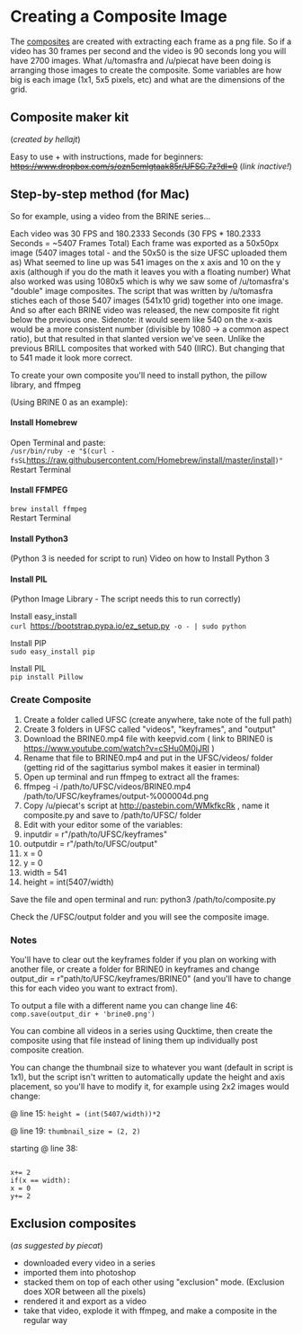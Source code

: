# Creating a Composite Image

The [composites](Video_Composites "wikilink") are created with
extracting each frame as a png file. So if a video has 30 frames per
second and the video is 90 seconds long you will have 2700 images. What
/u/tomasfra and /u/piecat have been doing is arranging those images to
create the composite. Some variables are how big is each image (1x1, 5x5
pixels, etc) and what are the dimensions of the grid.

## Composite maker kit

(*created by hellajt*)

Easy to use + with instructions, made for beginners:
~~<https://www.dropbox.com/s/ozn5emlgtaak85r/UFSC.7z?dl=0>~~ (*link inactive!*)

## Step-by-step method (for Mac)

So for example, using a video from the BRINE series...

Each video was 30 FPS and 180.2333 Seconds (30 FPS \* 180.2333 Seconds =
\~5407 Frames Total) Each frame was exported as a 50x50px image (5407
images total - and the 50x50 is the size UFSC uploaded them as) What
seemed to line up was 541 images on the x axis and 10 on the y axis
(although if you do the math it leaves you with a floating number) What
also worked was using 1080x5 which is why we saw some of /u/tomasfra's
"double" image composites. The script that was written by /u/tomasfra
stiches each of those 5407 images (541x10 grid) together into one image.
And so after each BRINE video was released, the new composite fit right
below the previous one. Sidenote: it would seem like 540 on the x-axis
would be a more consistent number (divisible by 1080 -\> a common aspect
ratio), but that resulted in that slanted version we've seen. Unlike the
previous BRILL composites that worked with 540 (IIRC). But changing that
to 541 made it look more correct.

To create your own composite you'll need to install python, the pillow
library, and ffmpeg

(Using BRINE 0 as an example):

#### Install Homebrew

Open Terminal and paste:  
` /usr/bin/ruby -e "$(curl -fsSL
 `<https://raw.githubusercontent.com/Homebrew/install/master/install>`)"`  
Restart Terminal

#### Install FFMPEG

`brew install ffmpeg`  
Restart Terminal

#### Install Python3

(Python 3 is needed for script to run) Video on how to Install Python 3

#### Install PIL

(Python Image Library - The script needs this to run correctly)

Install easy\_install  
` curl  `<https://bootstrap.pypa.io/ez_setup.py>`  -o - | sudo
python `  
  
Install PIP  
`sudo easy_install pip`  
  
Install PIL  
`pip install Pillow`  

### Create Composite

1.  Create a folder called UFSC (create anywhere, take note of the full
    path)
2.  Create 3 folders in UFSC called "videos", "keyframes", and "output"
3.  Download the BRINE0.mp4 file with keepvid.com ( link to BRINE0 is
    <https://www.youtube.com/watch?v=cSHu0M0jJRI> )
4.  Rename that file to BRINE0.mp4 and put in the UFSC/videos/ folder
    (getting rid of the sagittarius symbol makes it easier in terminal)
5.  Open up terminal and run ffmpeg to extract all the frames:
6.  ffmpeg -i /path/to/UFSC/videos/BRINE0.mp4
    /path/to/UFSC/keyframes/output-%000004d.png
7.  Copy /u/piecat's script at <http://pastebin.com/WMkfkcRk> , name it
    composite.py and save to /path/to/UFSC/ folder
8.  Edit with your editor some of the variables:
9.  inputdir = r"/path/to/UFSC/keyframes"
10. outputdir = r"/path/to/UFSC/output"
11. x = 0
12. y = 0
13. width = 541
14. height = int(5407/width)

Save the file and open terminal and run: python3 /path/to/composite.py

Check the /UFSC/output folder and you will see the composite image.

### Notes

You'll have to clear out the keyframes folder if you plan on working
with another file, or create a folder for BRINE0 in keyframes and change
output\_dir = r"path/to/UFSC/keyframes/BRINE0" (and you'll have to
change this for each video you want to extract from).

To output a file with a different name you can change line 46:
`comp.save(output_dir + 'brine0.png')`

You can combine all videos in a series using Qucktime, then create the
composite using that file instead of lining them up individually post
composite creation.

You can change the thumbnail size to whatever you want (default in
script is 1x1), but the script isn't written to automatically update the
height and axis placement, so you'll have to modify it, for example
using 2x2 images would change:

@ line 15: `height = (int(5407/width))*2`

@ line 19: `thumbnail_size = (2, 2)`

starting @ line 38:

`  `  
`x+= 2 `  
`if(x == width): `  
`x = 0 `  
`y+= 2`

## Exclusion composites

(*as suggested by piecat*)

  - downloaded every video in a series
  - imported them into photoshop
  - stacked them on top of each other using "exclusion" mode. (Exclusion
    does XOR between all the pixels)
  - rendered it and export as a video
  - take that video, explode it with ffmpeg, and make a composite in the
    regular way
